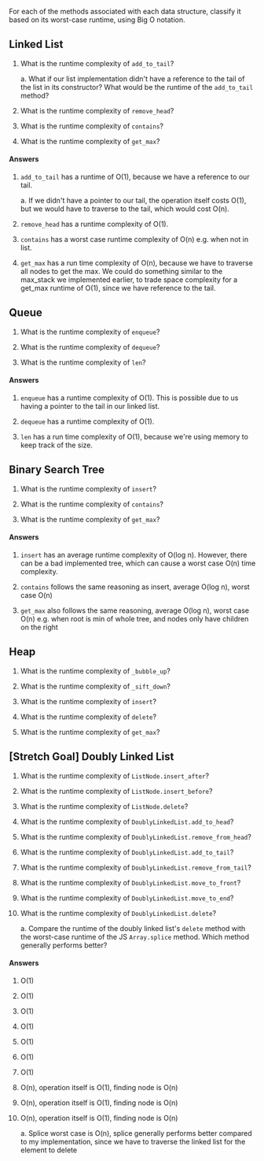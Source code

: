 For each of the methods associated with each data structure, classify it based on its worst-case runtime, using Big O notation.

## Linked List

1. What is the runtime complexity of `add_to_tail`?
  
    a. What if our list implementation didn't have a reference to the tail of the list in its constructor? What would be the runtime of the `add_to_tail` method?

2. What is the runtime complexity of `remove_head`?

3. What is the runtime complexity of `contains`?

4. What is the runtime complexity of `get_max`?

#### Answers

1. `add_to_tail` has a runtime of O(1), because we have a reference to our tail.
     
     a. If we didn't have a pointer to our tail, the operation itself costs O(1), but we would have to traverse to the tail, which would cost O(n).

2. `remove_head` has a runtime complexity of O(1).

3. `contains` has a worst case runtime complexity of O(n) e.g. when not in list.

4. `get_max` has a run time complexity of O(n), because we have to traverse all nodes to get the max. We could do something similar to the max_stack we implemented earlier, to trade space complexity for a get_max runtime of O(1), since we have reference to the tail.
## Queue

1. What is the runtime complexity of `enqueue`?

2. What is the runtime complexity of `dequeue`?

3. What is the runtime complexity of `len`?

#### Answers

1. `enqueue` has a runtime complexity of O(1). This is possible due to us having a pointer to the tail in our linked list.

2. `dequeue` has a runtime complexity of O(1).

3. `len` has a run time complexity of O(1), because we're using memory to keep track of the size.

## Binary Search Tree

1. What is the runtime complexity of `insert`? 

2. What is the runtime complexity of `contains`?

3. What is the runtime complexity of `get_max`? 

#### Answers

1. `insert` has an average runtime complexity of O(log n). However, there can be a bad implemented tree, which can cause a worst case O(n) time complexity.

2. `contains` follows the same reasoning as insert, average O(log n), worst case O(n)

3. `get_max` also follows the same reasoning, average O(log n), worst case O(n) e.g. when root is min of whole tree, and nodes only have children on the right

## Heap

1. What is the runtime complexity of `_bubble_up`?

2. What is the runtime complexity of `_sift_down`?

3. What is the runtime complexity of `insert`?

4. What is the runtime complexity of `delete`?

5. What is the runtime complexity of `get_max`?

## [Stretch Goal] Doubly Linked List

1. What is the runtime complexity of `ListNode.insert_after`?

2. What is the runtime complexity of `ListNode.insert_before`?

3. What is the runtime complexity of `ListNode.delete`?

4. What is the runtime complexity of `DoublyLinkedList.add_to_head`?

5. What is the runtime complexity of `DoublyLinkedList.remove_from_head`?

6. What is the runtime complexity of `DoublyLinkedList.add_to_tail`?

7. What is the runtime complexity of `DoublyLinkedList.remove_from_tail`?

8. What is the runtime complexity of `DoublyLinkedList.move_to_front`?

9. What is the runtime complexity of `DoublyLinkedList.move_to_end`?

10. What is the runtime complexity of `DoublyLinkedList.delete`?

    a. Compare the runtime of the doubly linked list's `delete` method with the worst-case runtime of the JS `Array.splice` method. Which method generally performs better?
    
#### Answers
1. O(1)
2. O(1)
3. O(1)
4. O(1)
5. O(1)
6. O(1)
7. O(1)
8. O(n), operation itself is O(1), finding node is O(n)
9. O(n), operation itself is O(1), finding node is O(n)
10. O(n), operation itself is O(1), finding node is O(n) 
    
    a. Splice worst case is O(n), splice generally performs better compared to my implementation, since we have to traverse the linked list for the element to delete
 